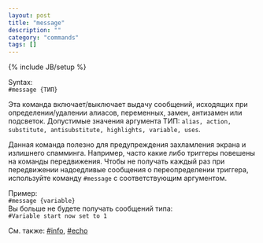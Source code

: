 ```yaml
---
layout: post
title: "message"
description: ""
category: "commands"
tags: []
---
```

{% include JB/setup %}

Syntax:  
`#message {ТИП}`

Эта команда включает/выключает выдачу сообщений, исходящих при определении/удалении алиасов, переменных, замен, антизамен или подсветок. 
Допустимые значения аргумента ТИП: `alias, action, substitute, antisubstitute, highlights, variable, uses`.  

Данная команда полезно для предупреждения захламления экрана и излишнего спамминга. 
Например, часто какие либо триггеры повешены на команды передвижения. Чтобы не получать каждый раз при передвижении надоедливые сообщения о переопределении триггера, используйте команду `#message` с соответствующим аргументом.

Пример:  
`#message {variable}`   
Вы больше не будете получать сообщений типа:  
`#Variable start now set to 1`

См. также: [#info](#info), [#echo](#echo)